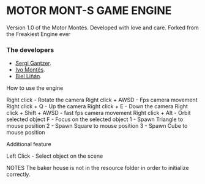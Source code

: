 # MOTOR MONT-S GAME ENGINE

Version 1.0 of the Motor Montés. Developed with love and care. Forked from the Freakiest Engine ever

### The developers

- [Sergi Gantzer](https://github.com/sgantzer12).
- [Ivo Montés](https://github.com/Ivomm9).
- [Biel Liñán](https://github.com/Drauguer).

How to use the engine

Right click - Rotate the camera 
Right click + AWSD - Fps camera movement
Right click + Q - Up the camera
Right click + E - Down the camera
Right click + Shift + AWSD - fast fps camera movement
Right click + Alt - Orbit selected object
F - Focus on the selected object
1 - Spawn Triangle to mouse position
2 - Spawn Square to mouse position
3 - Spawn Cube to mouse position

Additional feature

Left Click - Select object on the scene

NOTES
The baker house is not in the resource folder in order to initialize correctly.
